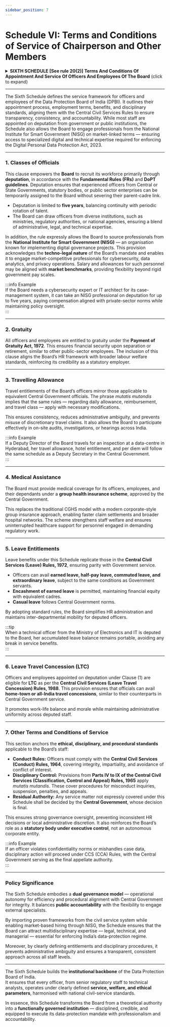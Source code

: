 ```yaml
---
sidebar_position: 7
---
```


# Schedule VI: Terms and Conditions of Service of Chairperson and Other Members

<details>
  <summary><strong>SIXTH SCHEDULE [See rule 20(2)] Terms And Conditions Of Appointment And Service Of Officers And Employees Of The Board</strong> (click to expand)</summary>

1. **Classes of officials.—**  
(1) The Board may, in accordance with the Fundamental Rules and applicable guidelines issued by the Ministry of Personnel, Public Grievances and Pensions, Department of Personnel and Training, appoint officers and employees on deputation from the Central Government, a State Government, an autonomous body under the overall control of the Central Government or a State Government, a statutory body, or a public sector enterprise, for a period not exceeding five years.  
(2) The Board may also receive or take on deputation any officer or other employee from the National Institute for Smart Government, for a period not exceeding five years, with salary and allowances guided by market standards and on such other terms and conditions as the Board may decide.  

2. **Gratuity.—**  
The officers and employees shall be entitled to payment of such gratuity as may be admissible under the Payment of Gratuity Act, 1972 (39 of 1972).  

3. **Travelling allowance.—**  
The travelling allowance payable to the officers and employees shall, *mutatis mutandis*, be the same as those applicable to the officers and employees of the Central Government.  

4. **Medical assistance.—**  
The officers and employees shall be entitled to such medical assistance as may be admissible to them and their eligible dependants under any group health insurance scheme of the Board, made with the previous approval of the Central Government.  

5. **Leave.—**  
(1) The officers and employees may avail of such kinds of leaves as are admissible to a Government servant under the Central Civil Services (Leave) Rules, 1972, subject to the conditions applicable under the said rules, and shall be eligible for encashment of earned leave as provided therein.  
(2) The officers and employees shall be entitled to casual leave to such extent as is admissible to a Government servant under instructions issued by the Central Government.  

6. **Leave travel concession.—**  
Leave travel concession shall be admissible to the officers and employees appointed under clause (1) of paragraph 1, in accordance with the provisions applicable to persons appointed to civil services and posts in connection with the affairs of the Union of India under the Central Civil Services (Leave Travel Concession) Rules, 1988.  

7. **Other terms and conditions of service.—**  
(1) The provisions of the Civil Service (Conduct) Rules, 1964 shall apply to the officers and employees in like manner as applicable to a person appointed to a civil service or post in connection with the affairs of the Union of India under the said rules.  
(2) The provisions contained in Part IV to Part IX of the Central Civil Services (Classification, Control and Appeal) Rules, 1965 shall apply, *mutatis mutandis*, to the officers and employees appointed under clause (1) of paragraph 1, in like manner as applicable to a Government servant under the said rules.  
(3) Any matter relating to the terms and conditions of service of the officers and employees appointed under clause (1) of paragraph 1, in respect of which no express provision has been made in these rules, shall be referred to the Central Government for its decision, and the decision of the Central Government on the same shall be final.  

</details>

---

The Sixth Schedule defines the service framework for officers and employees of the Data Protection Board of India (DPBI). It outlines their appointment process, employment terms, benefits, and disciplinary standards, aligning them with the Central Civil Services Rules to ensure transparency, consistency, and accountability. While most staff are appointed on deputation from government or public institutions, the Schedule also allows the Board to engage professionals from the National Institute for Smart Government (NISG) on market-linked terms — ensuring access to specialized digital and technical expertise required for enforcing the Digital Personal Data Protection Act, 2023.

---


### 1. Classes of Officials  

This clause empowers the **Board** to recruit its workforce primarily through **deputation**, in accordance with the **Fundamental Rules (FRs)** and **DoPT guidelines**. Deputation ensures that experienced officers from Central or State Governments, statutory bodies, or public sector enterprises can be temporarily assigned to the Board without severing their parent-cadre link.  

- Deputation is limited to **five years**, balancing continuity with periodic rotation of talent.  
- The Board can draw officers from diverse institutions, such as ministries, regulatory authorities, or national agencies, ensuring a blend of administrative, legal, and technical expertise.  

In addition, the rule expressly allows the Board to source professionals from the **National Institute for Smart Government (NISG)** — an organisation known for implementing digital governance projects. This provision acknowledges the **techno-legal nature** of the Board’s mandate and enables it to engage market-competitive professionals for cybersecurity, data analytics, and privacy operations. Salary and allowances for such personnel may be aligned with **market benchmarks**, providing flexibility beyond rigid government pay scales.

:::info Example  
If the Board needs a cybersecurity expert or IT architect for its case-management system, it can take an NISG professional on deputation for up to five years, paying compensation aligned with private-sector norms while maintaining policy oversight.  
:::

---

### 2. Gratuity  

All officers and employees are entitled to gratuity under the **Payment of Gratuity Act, 1972**. This ensures financial security upon separation or retirement, similar to other public-sector employees. The inclusion of this clause aligns the Board’s HR framework with broader labour welfare standards, reinforcing its credibility as a statutory employer.

---

### 3. Travelling Allowance  

Travel entitlements of the Board’s officers mirror those applicable to equivalent Central Government officials. The phrase *mutatis mutandis* implies that the same rules — regarding daily allowance, reimbursement, and travel class — apply with necessary modifications.  

This ensures consistency, reduces administrative ambiguity, and prevents misuse of discretionary travel claims. It also allows the Board to participate effectively in on-site audits, investigations, or hearings across India.

:::info Example  
If a Deputy Director of the Board travels for an inspection at a data-centre in Hyderabad, her travel allowance, hotel entitlement, and per diem will follow the same schedule as a Deputy Secretary in the Central Government.  
:::

---

### 4. Medical Assistance  

The Board must provide medical coverage for its officers, employees, and their dependants under a **group health insurance scheme**, approved by the Central Government.  

This replaces the traditional CGHS model with a modern corporate-style group insurance approach, enabling faster claim settlements and broader hospital networks. The scheme strengthens staff welfare and ensures uninterrupted healthcare support for personnel engaged in demanding regulatory work.

---

### 5. Leave Entitlements  

Leave benefits under this Schedule replicate those in the **Central Civil Services (Leave) Rules, 1972**, ensuring parity with Government service.  

- Officers can avail **earned leave, half-pay leave, commuted leave, and extraordinary leave**, subject to the same conditions as Government servants.  
- **Encashment of earned leave** is permitted, maintaining financial equity with equivalent cadres.  
- **Casual leave** follows Central Government norms.

By adopting standard rules, the Board simplifies HR administration and maintains inter-departmental mobility for deputed officers.

:::tip  
When a technical officer from the Ministry of Electronics and IT is deputed to the Board, her accumulated leave balance remains portable, avoiding any break in service benefits.  
:::

---

### 6. Leave Travel Concession (LTC)  

Officers and employees appointed on deputation under Clause (1) are eligible for **LTC** as per the **Central Civil Services (Leave Travel Concession) Rules, 1988**. This provision ensures that officials can avail **home-town or all-India travel concessions**, similar to their counterparts in Central Government service.

It promotes work-life balance and morale while maintaining administrative uniformity across deputed staff.

---

### 7. Other Terms and Conditions of Service  

This section anchors the **ethical, disciplinary, and procedural standards** applicable to the Board’s staff:  

- **Conduct Rules:** Officers must comply with the **Central Civil Services (Conduct) Rules, 1964**, covering integrity, impartiality, and avoidance of conflict of interest.  
- **Disciplinary Control:** Provisions from **Parts IV to IX of the Central Civil Services (Classification, Control and Appeal) Rules, 1965** apply *mutatis mutandis*. These cover procedures for misconduct inquiries, suspension, penalties, and appeals.  
- **Residual Authority:** Any service matter not expressly covered under this Schedule shall be decided by the **Central Government**, whose decision is final.

This ensures strong governance oversight, preventing inconsistent HR decisions or local administrative discretion. It also reinforces the Board’s role as a **statutory body under executive control**, not an autonomous corporate entity.

:::info Example  
If an officer violates confidentiality norms or mishandles case data, disciplinary action will proceed under CCS (CCA) Rules, with the Central Government serving as the final appellate authority.  
:::

---

### Policy Significance  

The Sixth Schedule embodies a **dual governance model** — operational autonomy for efficiency and procedural alignment with Central Government for integrity. It balances **public accountability** with the flexibility to engage external specialists.  

By importing proven frameworks from the civil service system while enabling market-based hiring through NISG, the Schedule ensures that the Board can attract multidisciplinary expertise — legal, technical, and managerial — essential for enforcing India’s data-protection regime.  

Moreover, by clearly defining entitlements and disciplinary procedures, it prevents administrative ambiguity and ensures a transparent, consistent approach across all staff levels.

---

The Sixth Schedule builds the **institutional backbone** of the Data Protection Board of India.  
It ensures that every officer, from senior regulatory staff to technical analysts, operates under clearly defined **service, welfare, and ethical parameters**, harmonised with national civil-service standards.  

In essence, this Schedule transforms the Board from a theoretical authority into a **functionally governed institution** — disciplined, credible, and equipped to execute its data-protection mandate with professionalism and accountability.
